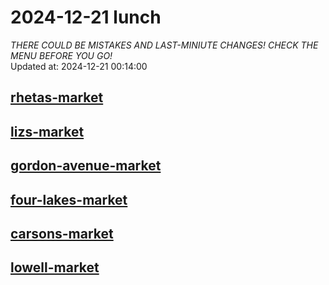 # 2024-12-21 lunch  
*THERE COULD BE MISTAKES AND LAST-MINIUTE CHANGES! CHECK THE MENU BEFORE YOU GO!*  
Updated at: 2024-12-21 00:14:00  
## [rhetas-market](https://wisc-housingdining.nutrislice.com/menu/rhetas-market/lunch/2024-12-21)  
## [lizs-market](https://wisc-housingdining.nutrislice.com/menu/lizs-market/lunch/2024-12-21)  
## [gordon-avenue-market](https://wisc-housingdining.nutrislice.com/menu/gordon-avenue-market/lunch/2024-12-21)  
## [four-lakes-market](https://wisc-housingdining.nutrislice.com/menu/four-lakes-market/lunch/2024-12-21)  
## [carsons-market](https://wisc-housingdining.nutrislice.com/menu/carsons-market/lunch/2024-12-21)  
## [lowell-market](https://wisc-housingdining.nutrislice.com/menu/lowell-market/lunch/2024-12-21)  
  
